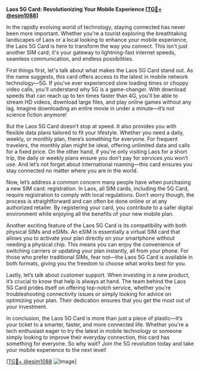 **Laos 5G Card: Revolutionizing Your Mobile Experience [[TG💪+ @esim1088](https://t.me/s/esim1088)]**

In the rapidly evolving world of technology, staying connected has never been more important. Whether you're a tourist exploring the breathtaking landscapes of Laos or a local looking to enhance your mobile experience, the Laos 5G Card is here to transform the way you connect. This isn't just another SIM card; it's your gateway to lightning-fast internet speeds, seamless communication, and endless possibilities.

First things first, let's talk about what makes the Laos 5G Card stand out. As the name suggests, this card offers access to the latest in mobile network technology—5G. If you've ever experienced slow loading times or choppy video calls, you'll understand why 5G is a game-changer. With download speeds that can reach up to ten times faster than 4G, you'll be able to stream HD videos, download large files, and play online games without any lag. Imagine downloading an entire movie in under a minute—it’s not science fiction anymore!

But the Laos 5G Card doesn’t stop at speed. It also provides you with flexible data plans tailored to fit your lifestyle. Whether you need a daily, weekly, or monthly plan, there’s something for everyone. For frequent travelers, the monthly plan might be ideal, offering unlimited data and calls for a fixed price. On the other hand, if you're only visiting Laos for a short trip, the daily or weekly plans ensure you don’t pay for services you won’t use. And let’s not forget about international roaming—this card ensures you stay connected no matter where you are in the world.

Now, let’s address a common concern many people have when purchasing a new SIM card: registration. In Laos, all SIM cards, including the 5G Card, require registration to comply with local regulations. Don’t worry though, the process is straightforward and can often be done online or at any authorized retailer. By registering your card, you contribute to a safer digital environment while enjoying all the benefits of your new mobile plan.

Another exciting feature of the Laos 5G Card is its compatibility with both physical SIMs and eSIMs. An eSIM is essentially a virtual SIM card that allows you to activate your plan directly on your smartphone without needing a physical chip. This means you can enjoy the convenience of switching carriers or updating your plan instantly, all from your phone. For those who prefer traditional SIMs, fear not—the Laos 5G Card is available in both formats, giving you the freedom to choose what works best for you.

Lastly, let’s talk about customer support. When investing in a new product, it’s crucial to know that help is always at hand. The team behind the Laos 5G Card prides itself on offering top-notch service, whether you’re troubleshooting connectivity issues or simply looking for advice on optimizing your plan. Their dedication ensures that you get the most out of your investment.

In conclusion, the Laos 5G Card is more than just a piece of plastic—it’s your ticket to a smarter, faster, and more connected life. Whether you're a tech enthusiast eager to try the latest in mobile technology or someone simply looking to improve their everyday connection, this card has something for everyone. So why wait? Join the 5G revolution today and take your mobile experience to the next level!

[[TG💪+ @esim1088](https://t.me/s/esim1088) ![Image](https://i.postimg.cc/Y0z9fWf4/image.png)]